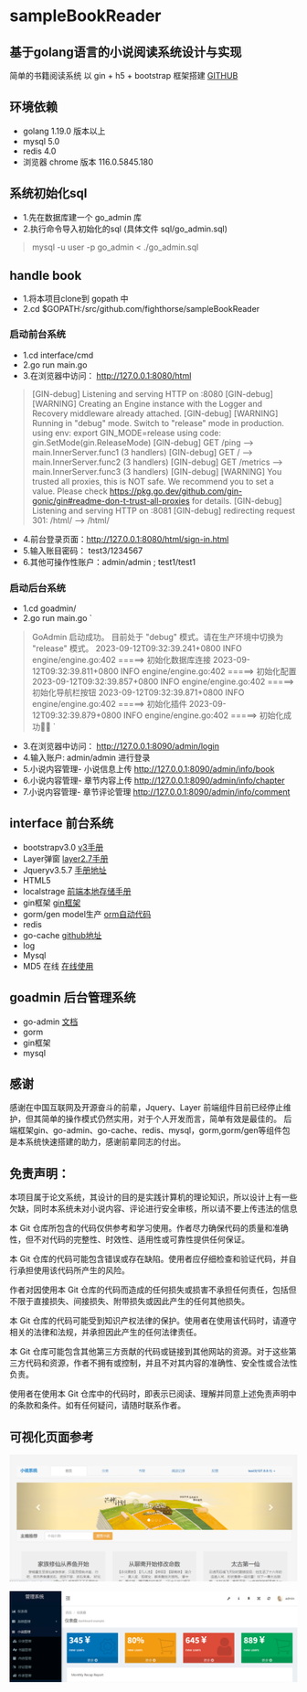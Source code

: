 # sampleBookReader
## 基于golang语言的小说阅读系统设计与实现
简单的书籍阅读系统 以 gin + h5 + bootstrap 框架搭建
[GITHUB](https://github.com/fighthorse/sampleBookReader)

## 环境依赖
+ golang 1.19.0 版本以上
+ mysql 5.0 
+ redis 4.0
+ 浏览器 chrome 版本 116.0.5845.180

## 系统初始化sql
+ 1.先在数据库建一个 go_admin 库
+ 2.执行命令导入初始化的sql (具体文件 sql/go_admin.sql)
> mysql -u user -p  go_admin < ./go_admin.sql

## handle book
+ 1.将本项目clone到 gopath 中 
+ 2.cd $GOPATH:/src/github.com/fighthorse/sampleBookReader

### 启动前台系统 
+ 1.cd interface/cmd
+ 2.go run main.go
+ 3.在浏览器中访问： http://127.0.0.1:8080/html

>[GIN-debug] Listening and serving HTTP on :8080
>[GIN-debug] [WARNING] Creating an Engine instance with the Logger and Recovery middleware already attached.
>[GIN-debug] [WARNING] Running in "debug" mode. Switch to "release" mode in production.
> using env:   export GIN_MODE=release
> using code:  gin.SetMode(gin.ReleaseMode)
>[GIN-debug] GET    /ping                     --> main.InnerServer.func1 (3 handlers)
>[GIN-debug] GET    /                         --> main.InnerServer.func2 (3 handlers)
>[GIN-debug] GET    /metrics                  --> main.InnerServer.func3 (3 handlers)
>[GIN-debug] [WARNING] You trusted all proxies, this is NOT safe. We recommend you to set a value.
>Please check https://pkg.go.dev/github.com/gin-gonic/gin#readme-don-t-trust-all-proxies for details.
>[GIN-debug] Listening and serving HTTP on :8081
>[GIN-debug] redirecting request 301: /html/ --> /html/

+ 4.前台登录页面：http://127.0.0.1:8080/html/sign-in.html
+ 5.输入账目密码： test3/1234567
+ 6.其他可操作性账户：admin/admin ; test1/test1

### 启动后台系统
+ 1.cd goadmin/
+ 2.go run main.go
`
> GoAdmin 启动成功。
>目前处于 "debug" 模式。请在生产环境中切换为 "release" 模式。
>2023-09-12T09:32:39.241+0800    INFO    engine/engine.go:402    =====> 初始化数据库连接
>2023-09-12T09:32:39.811+0800    INFO    engine/engine.go:402    =====> 初始化配置
>2023-09-12T09:32:39.857+0800    INFO    engine/engine.go:402    =====> 初始化导航栏按钮
>2023-09-12T09:32:39.871+0800    INFO    engine/engine.go:402    =====> 初始化插件
>2023-09-12T09:32:39.879+0800    INFO    engine/engine.go:402    =====> 初始化成功🍺🍺
`

+ 3.在浏览器中访问： http://127.0.0.1:8090/admin/login
+ 4.输入账户: admin/admin 进行登录
+ 5.小说内容管理- 小说信息上传  http://127.0.0.1:8090/admin/info/book
+ 6.小说内容管理- 章节内容上传  http://127.0.0.1:8090/admin/info/chapter
+ 7.小说内容管理- 章节评论管理  http://127.0.0.1:8090/admin/info/comment

## interface 前台系统
+ bootstrapv3.0 [v3手册](https://v3.bootcss.com/components/)
+ Layer弹窗 [layer2.7手册](https://layui.dev/2.7/layer/)
+ Jqueryv3.5.7 [手册地址](https://jquery.cuishifeng.cn/index.html)
+ HTML5
+ localstrage [前端本地存储手册](http://localforage.docschina.org/#api-clear)
+ gin框架 [gin框架](github.com/gin-gonic/gin)
+ gorm/gen model生产 [orm自动代码](https://gitee.com/gorm/gen)
+ redis
+ go-cache [github地址](github.com/go-redis/redis)
+ log
+ Mysql
+ MD5 在线 [在线使用](http://www.jsons.cn/md5/s/)

## goadmin 后台管理系统
+ go-admin [文档](https://book.go-admin.cn)
+ gorm
+ gin框架
+ mysql

## 感谢
感谢在中国互联网及开源奋斗的前辈，Jquery、Layer 前端组件目前已经停止维护，但其简单的操作模式仍然实用，对于个人开发而言，简单有效是最佳的。
后端框架gin、go-admin、go-cache、redis、mysql，gorm,gorm/gen等组件包是本系统快速搭建的助力，感谢前辈同志的付出。

## 免责声明：

本项目属于论文系统，其设计的目的是实践计算机的理论知识，所以设计上有一些欠缺，同时本系统未对小说内容、评论进行安全审核，所以请不要上传违法的信息

本 Git 仓库所包含的代码仅供参考和学习使用。作者尽力确保代码的质量和准确性，但不对代码的完整性、时效性、适用性或可靠性提供任何保证。

本 Git 仓库的代码可能包含错误或存在缺陷。使用者应仔细检查和验证代码，并自行承担使用该代码所产生的风险。

作者对因使用本 Git 仓库的代码而造成的任何损失或损害不承担任何责任，包括但不限于直接损失、间接损失、附带损失或因此产生的任何其他损失。

本 Git 仓库的代码可能受到知识产权法律的保护。使用者在使用该代码时，请遵守相关的法律和法规，并承担因此产生的任何法律责任。

本 Git 仓库可能包含其他第三方贡献的代码或链接到其他网站的资源。对于这些第三方代码和资源，作者不拥有或控制，并且不对其内容的准确性、安全性或合法性负责。

使用者在使用本 Git 仓库中的代码时，即表示已阅读、理解并同意上述免责声明中的条款和条件。如有任何疑问，请随时联系作者。

## 可视化页面参考
![首页图片](./uploads/homepage.png)

![后台图片](./uploads/img.png)
